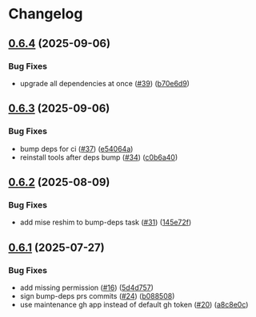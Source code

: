 # Changelog

## [0.6.4](https://github.com/bombfork/gh-token-go/compare/v0.6.3...v0.6.4) (2025-09-06)


### Bug Fixes

* upgrade all dependencies at once ([#39](https://github.com/bombfork/gh-token-go/issues/39)) ([b70e6d9](https://github.com/bombfork/gh-token-go/commit/b70e6d90e30376aa74a39788d29e66841c1074c7))

## [0.6.3](https://github.com/bombfork/gh-token-go/compare/v0.6.2...v0.6.3) (2025-09-06)


### Bug Fixes

* bump deps for ci ([#37](https://github.com/bombfork/gh-token-go/issues/37)) ([e54064a](https://github.com/bombfork/gh-token-go/commit/e54064abd2d08dccf22ae8c44ab82f24170693e8))
* reinstall tools after deps bump ([#34](https://github.com/bombfork/gh-token-go/issues/34)) ([c0b6a40](https://github.com/bombfork/gh-token-go/commit/c0b6a409771f9236e13edd5399de4dee98ac1c87))

## [0.6.2](https://github.com/bombfork/gh-token-go/compare/v0.6.1...v0.6.2) (2025-08-09)


### Bug Fixes

* add mise reshim to bump-deps task ([#31](https://github.com/bombfork/gh-token-go/issues/31)) ([145e72f](https://github.com/bombfork/gh-token-go/commit/145e72fc173f9b2b541f218b48e3b03d1c2ffdf5))

## [0.6.1](https://github.com/bombfork/gh-token-go/compare/v0.6.0...v0.6.1) (2025-07-27)


### Bug Fixes

* add missing permission ([#16](https://github.com/bombfork/gh-token-go/issues/16)) ([5d4d757](https://github.com/bombfork/gh-token-go/commit/5d4d7571ea428f524cd882101a7219f51ced68fb))
* sign bump-deps prs commits ([#24](https://github.com/bombfork/gh-token-go/issues/24)) ([b088508](https://github.com/bombfork/gh-token-go/commit/b0885087cb6d187a15c10417d13ae8796bc04392))
* use maintenance gh app instead of default gh token ([#20](https://github.com/bombfork/gh-token-go/issues/20)) ([a8c8e0c](https://github.com/bombfork/gh-token-go/commit/a8c8e0c221be56f47a46a3ffb40cdd43d6a89d04))
